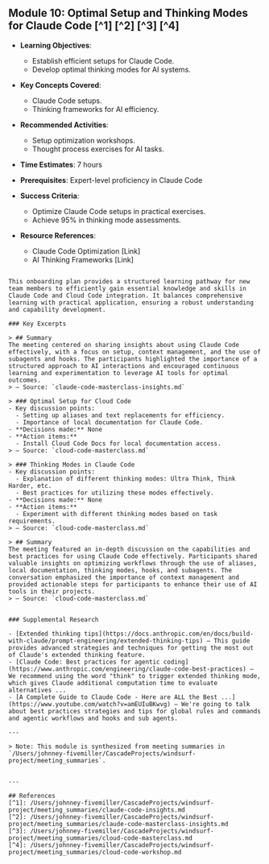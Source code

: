 ## Module 10: Optimal Setup and Thinking Modes for Claude Code [^1] [^2] [^3] [^4]

- **Learning Objectives**:
  - Establish efficient setups for Claude Code.
  - Develop optimal thinking modes for AI systems.

- **Key Concepts Covered**:
  - Claude Code setups.
  - Thinking frameworks for AI efficiency.

- **Recommended Activities**:
  - Setup optimization workshops.
  - Thought process exercises for AI tasks.

- **Time Estimates**: 7 hours

- **Prerequisites**: Expert-level proficiency in Claude Code

- **Success Criteria**:
  - Optimize Claude Code setups in practical exercises.
  - Achieve 95% in thinking mode assessments.

- **Resource References**:
  - Claude Code Optimization [Link]
  - AI Thinking Frameworks [Link]
```

This onboarding plan provides a structured learning pathway for new team members to efficiently gain essential knowledge and skills in Claude Code and Cloud Code integration. It balances comprehensive learning with practical application, ensuring a robust understanding and capability development.

### Key Excerpts

> ## Summary
The meeting centered on sharing insights about using Claude Code effectively, with a focus on setup, context management, and the use of subagents and hooks. The participants highlighted the importance of a structured approach to AI interactions and encouraged continuous learning and experimentation to leverage AI tools for optimal outcomes.
> — Source: `claude-code-masterclass-insights.md`

> ### Optimal Setup for Cloud Code
- Key discussion points:
  - Setting up aliases and text replacements for efficiency.
  - Importance of local documentation for Claude Code.
- **Decisions made:** None
- **Action items:** 
  - Install Cloud Code Docs for local documentation access.
> — Source: `cloud-code-masterclass.md`

> ### Thinking Modes in Claude Code
- Key discussion points:
  - Explanation of different thinking modes: Ultra Think, Think Harder, etc.
  - Best practices for utilizing these modes effectively.
- **Decisions made:** None
- **Action items:** 
  - Experiment with different thinking modes based on task requirements.
> — Source: `cloud-code-masterclass.md`

> ## Summary
The meeting featured an in-depth discussion on the capabilities and best practices for using Claude Code effectively. Participants shared valuable insights on optimizing workflows through the use of aliases, local documentation, thinking modes, hooks, and subagents. The conversation emphasized the importance of context management and provided actionable steps for participants to enhance their use of AI tools in their projects.
> — Source: `cloud-code-masterclass.md`


### Supplemental Research

- [Extended thinking tips](https://docs.anthropic.com/en/docs/build-with-claude/prompt-engineering/extended-thinking-tips) — This guide provides advanced strategies and techniques for getting the most out of Claude's extended thinking feature.
- [Claude Code: Best practices for agentic coding](https://www.anthropic.com/engineering/claude-code-best-practices) — We recommend using the word "think" to trigger extended thinking mode, which gives Claude additional computation time to evaluate alternatives ...
- [A Complete Guide to Claude Code - Here are ALL the Best ...](https://www.youtube.com/watch?v=amEUIuBKwvg) — We're going to talk about best practices strategies and tips for global rules and commands and agentic workflows and hooks and sub agents.

---

> Note: This module is synthesized from meeting summaries in `/Users/johnney-fivemiller/CascadeProjects/windsurf-project/meeting_summaries`.


---

## References
[^1]: /Users/johnney-fivemiller/CascadeProjects/windsurf-project/meeting_summaries/claude-code-insights.md
[^2]: /Users/johnney-fivemiller/CascadeProjects/windsurf-project/meeting_summaries/claude-code-masterclass-insights.md
[^3]: /Users/johnney-fivemiller/CascadeProjects/windsurf-project/meeting_summaries/cloud-code-masterclass.md
[^4]: /Users/johnney-fivemiller/CascadeProjects/windsurf-project/meeting_summaries/cloud-code-workshop.md
